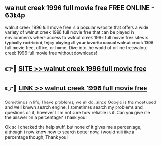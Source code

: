 ## walnut creek 1996 full movie free FREE ONLINE - 63k4p

walnut creek 1996 full movie free is a popular website that offers a wide variety of walnut creek 1996 full movie free that can be played in environments where access to walnut creek 1996 full movie free sites is typically restricted,Enjoy playing all your favorite casual walnut creek 1996 full movie free, office, or home. Dive into the world of online freewalnut creek 1996 full movie free without downloads!

## 👉🔴 [SITE >> walnut creek 1996 full movie free](http://news.freeplayer.one?title=walnut_creek_1996_full_movie_free&ref=FRRE)

## 👉🔴 [LINK >> walnut creek 1996 full movie free](http://news.freeplayer.one?title=walnut_creek_1996_full_movie_free&ref=FREE)

Sometimes in life, I have problems, we all do, since Google is the most used and well known search engine, I sometimes search my problems and questions on it, however I am not sure how reliable is it. Can you give me the answer on a percentage? Thank you!

Ok so I checked the help stuff, but none of it gives me a percentage, although I now know how to search better now, I would still like a percentage though, Thank you!
